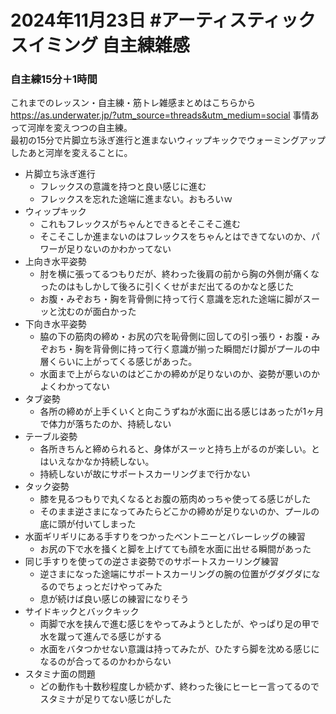  # 2024年11月23日 #アーティスティックスイミング 自主練雑感  
 ### 自主練15分＋1時間  
これまでのレッスン・自主練・筋トレ雑感まとめはこちらから
https://as.underwater.jp/?utm_source=threads&utm_medium=social
事情あって河岸を変えつつの自主練。  
最初の15分で片脚立ち泳ぎ進行と進まないウィップキックでウォーミングアップしたあと河岸を変えることに。  
 + 片脚立ち泳ぎ進行
   + フレックスの意識を持つと良い感じに進む
   + フレックスを忘れた途端に進まない。おもろいｗ
 + ウィップキック
   + これもフレックスがちゃんとできるとそこそこ進む
   + そこそこしか進まないのはフレックスをちゃんとはできてないのか、パワーが足りないのかわかってない
 + 上向き水平姿勢
   + 肘を横に張ってるつもりだが、終わった後肩の前から胸の外側が痛くなったのはもしかして後ろに引くくせがまだ出てるのかなと感じた
   + お腹・みぞおち・胸を背骨側に持って行く意識を忘れた途端に脚がスーッと沈むのが面白かった
 + 下向き水平姿勢
   + 脇の下の筋肉の締め・お尻の穴を恥骨側に回しての引っ張り・お腹・みぞおち・胸を背骨側に持って行く意識が揃った瞬間だけ脚がプールの中層くらいに上がってくる感じがあった。
   + 水面まで上がらないのはどこかの締めが足りないのか、姿勢が悪いのかよくわかってない
 + タブ姿勢
   + 各所の締めが上手くいくと向こうずねが水面に出る感じはあったが1ヶ月で体力が落ちたのか、持続しない
 + テーブル姿勢
   + 各所きちんと締められると、身体がスーッと持ち上がるのが楽しい。とはいえなかなか持続しない。
   + 持続しないが故にサポートスカーリングまで行かない
 + タック姿勢
   + 膝を見るつもりで丸くなるとお腹の筋肉めっちゃ使ってる感じがした
   + そのまま逆さまになってみたらどこかの締めが足りないのか、プールの底に頭が付いてしまった
 + 水面ギリギリにある手すりをつかったベントニーとバレーレッグの練習
   + お尻の下で水を掻くと脚を上げてても顔を水面に出せる瞬間があった
 + 同じ手すりを使っての逆さま姿勢でのサポートスカーリング練習
   + 逆さまになった途端にサポートスカーリングの腕の位置がグダグダになるのでちょっとだけやってみた
   + 息が続けば良い感じの練習になりそう
 + サイドキックとバックキック
   + 両脚で水を挟んで進む感じをやってみようとしたが、やっぱり足の甲で水を蹴って進んでる感じがする
   + 水面をバタつかせない意識は持ってみたが、ひたすら脚を沈める感じになるのが合ってるのかわからない
 + スタミナ面の問題
   + どの動作も十数秒程度しか続かず、終わった後にヒーヒー言ってるのでスタミナが足りてない感じがした
